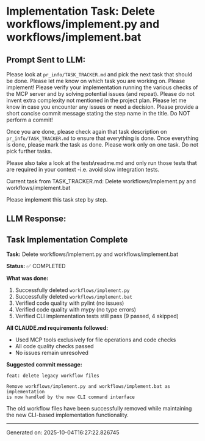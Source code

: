 # Implementation Task: Delete workflows/implement.py and workflows/implement.bat

## Prompt Sent to LLM:
Please look at `pr_info/TASK_TRACKER.md` and pick the next task that should be done.
Please let me know on which task you are working on.
Please implement!
Please verify your implementation running the various checks of the MCP server and by solving potential issues (and repeat).
Please do not invent extra complexity not mentioned in the project plan.
Please let me know in case you encounter any issues or need a decision.
Please provide a short concise commit message stating the step name in the title. Do NOT perform a commit!

Once you are done, please check again that task description on `pr_info/TASK_TRACKER.md` to ensure that everything is done.
Once everything is done, please mark the task as done.
Please work only on one task. Do not pick further tasks.

Please also take a look at the tests\readme.md and only run those tests that are required in your context -i.e. avoid slow integration tests.

Current task from TASK_TRACKER.md: Delete workflows/implement.py and workflows/implement.bat

Please implement this task step by step.

## LLM Response:
## Task Implementation Complete

**Task:** Delete workflows/implement.py and workflows/implement.bat

**Status:** ✅ COMPLETED

**What was done:**
1. Successfully deleted `workflows/implement.py`
2. Successfully deleted `workflows/implement.bat`
3. Verified code quality with pylint (no issues)
4. Verified code quality with mypy (no type errors)
5. Verified CLI implementation tests still pass (9 passed, 4 skipped)

**All CLAUDE.md requirements followed:**
- Used MCP tools exclusively for file operations and code checks
- All code quality checks passed
- No issues remain unresolved

**Suggested commit message:**
```
feat: delete legacy workflow files

Remove workflows/implement.py and workflows/implement.bat as implementation 
is now handled by the new CLI command interface
```

The old workflow files have been successfully removed while maintaining the new CLI-based implementation functionality.

---
Generated on: 2025-10-04T16:27:22.826745